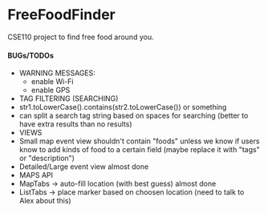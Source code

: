 # FreeFoodFinder
CSE110 project to find free food around you. 


#### BUGs/TODOs

* WARNING MESSAGES:
  * enable Wi-Fi
  * enable GPS
* TAG FILTERING (SEARCHING)
 * str1.toLowerCase().contains(str2.toLowerCase()) or something
 * can split a search tag string based on spaces for searching (better to have extra results than no results)
* VIEWS
 * Small map event view shouldn't contain "foods" unless we know if users know to add kinds of food to a certain field (maybe replace it with "tags" or "description")
 * Detailed/Large event view almost done
* MAPS API 
 * MapTabs -> auto-fill location (with best guess) almost done
 * ListTabs -> place marker based on choosen location (need to talk to Alex about this)
